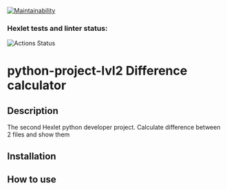 
[![Maintainability](https://api.codeclimate.com/v1/badges/a99a88d28ad37a79dbf6/maintainability)](https://codeclimate.com/github/codeclimate/codeclimate/maintainability)

### Hexlet tests and linter status:
![Actions Status](/workflows/hexlet-check/badge.svg)

# python-project-lvl2 Difference calculator

## Description
The second Hexlet python developer project.
Calculate difference between 2 files and show them

## Installation

## How to use
